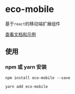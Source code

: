 # eco-mobile

基于`react`的移动端扩展组件

[查看文档和示例][site]

## 使用

### npm 或 yarn 安装

```shell
npm install eco-mobile --save
```

```shell
yarn add eco-mobile
```

[site]: https://yicoding.github.io/eco-mobile
[doly]: https://www.npmjs.com/package/doly-cli
[umi]: https://umijs.org/zh-CN
